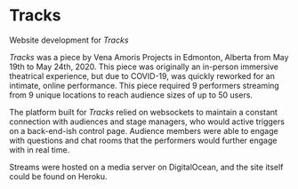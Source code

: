 # Tracks
Website development for *Tracks*

*Tracks* was a piece by Vena Amoris Projects in Edmonton, Alberta from May 19th to May 24th, 2020. This piece was originally an in-person immersive theatrical experience, but due to COVID-19, was quickly reworked for an intimate, online performance. This piece required 9 performers streaming from 9 unique locations to reach audience sizes of up to 50 users.

The platform built for *Tracks* relied on websockets to maintain a constant connection with audiences and stage managers, who would active triggers on a back-end-ish control page. Audience members were able to engage with questions and chat rooms that the performers would further engage with in real time.

Streams were hosted on a media server on DigitalOcean, and the site itself could be found on Heroku.
